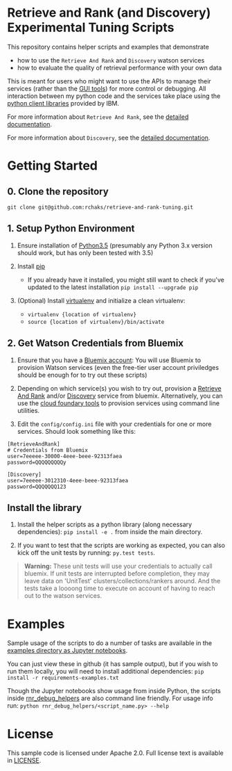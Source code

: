 # Retrieve and Rank (and Discovery) Experimental Tuning Scripts

This repository contains helper scripts and examples that demonstrate
* how to use the `Retrieve And Rank` and `Discovery` watson services
* how to evaluate the quality of retrieval performance with your own
  data

This is meant for users who might want to use the APIs to manage 
 their services (rather than the [GUI tools](https://www.ibm.com/watson/developercloud/doc/retrieve-rank/ranker_tooling.html))
  for more control or debugging.  All interaction between my python
  code and the services take place using the [python client libraries](https://github.com/watson-developer-cloud/python-sdk)
  provided by IBM.

For more information about `Retrieve And Rank`, see the [detailed documentation](https://www.ibm.com/watson/developercloud/doc/retrieve-rank/index.html).

For more information about `Discovery`, see the [detailed documentation](https://www.ibm.com/watson/developercloud/doc/discovery/index.html).

# Getting Started
## 0. Clone the repository
`git clone git@github.com:rchaks/retrieve-and-rank-tuning.git`

## 1. Setup Python Environment
1. Ensure installation of [Python3.5](https://www.python.org/downloads/release/python-353/)
(presumably any Python 3.x version should work, but has only been tested with 3.5) 

2. Install [pip](https://pip.pypa.io/en/stable/installing/)
    - If you already have it installed, you might still
  want to check if you've updated to the latest installation `pip install --upgrade pip`

3. (Optional) Install [virtualenv](https://virtualenv.pypa.io/en/stable/installation/) and 
initialize a clean virtualenv:
    - `virtualenv {location of virtualenv}`
    - `source {location of virtualenv}/bin/activate`

## 2. Get Watson Credentials from Bluemix
1. Ensure that you have a [Bluemix account](https://console.ng.bluemix.net/registration/): 
 You will use Bluemix to provision Watson services (even the free-tier 
 user account priviledges should be enough for to try out these 
 scripts)

2. Depending on which service(s) you wish to try out, provision a
 [Retrieve And Rank](https://console.bluemix.net/catalog/services/retrieve-and-rank?env_id=ibm:yp:eu-gb)
  and/or [Discovery](https://console.bluemix.net/catalog/services/discovery?env_id=ibm:yp:eu-gb)
   service from bluemix. Alternatively, you can use the [cloud foundary 
   tools](https://github.com/cloudfoundry/cli#downloads) 
   to provision services using command line utilities.

3. Edit the `config/config.ini` file with your credentials for
  one or more services. Should look something like this:
  ```
[RetrieveAndRank]
# Credentials from Bluemix
user=7eeeee-30000-4eee-beee-92313faea
password=QQQQQQQQQy

[Discovery]
user=7eeeee-3012310-4eee-beee-92313faea
password=QQQQQQQ123
  ```
 
## Install the library

1. Install the helper scripts as a python library 
(along necessary dependencies): `pip install -e .` 
from inside the main directory.

2. If you want to test that the scripts are working as expected, you
can also kick off the unit tests by running: `py.test tests`. 
> **Warning:** These unit tests will use your credentials to actually
call bluemix.  If unit tests are interrupted before completion, 
they may leave data on 'UnitTest' clusters/collections/rankers around.
 And the tests take a loooong time to execute on account of 
 having to reach out to the watson services.
 
# Examples

Sample usage of the scripts to do a number of tasks are available
in the [examples directory as Jupyter notebooks](examples).

You can just view these in github (it has
 sample output), but if you wish to run them locally, you will need 
 to install additional dependencies: `pip install -r requirements-examples.txt`

Though the Jupyter notebooks show usage from inside Python, the scripts
inside [rnr_debug_helpers](rnr_debug_helpers) are also command line 
 friendly.  For usage info run:
  `python rnr_debug_helpers/<script_name.py> --help`

# License

  This sample code is licensed under Apache 2.0.
  Full license text is available in [LICENSE](LICENSE).
